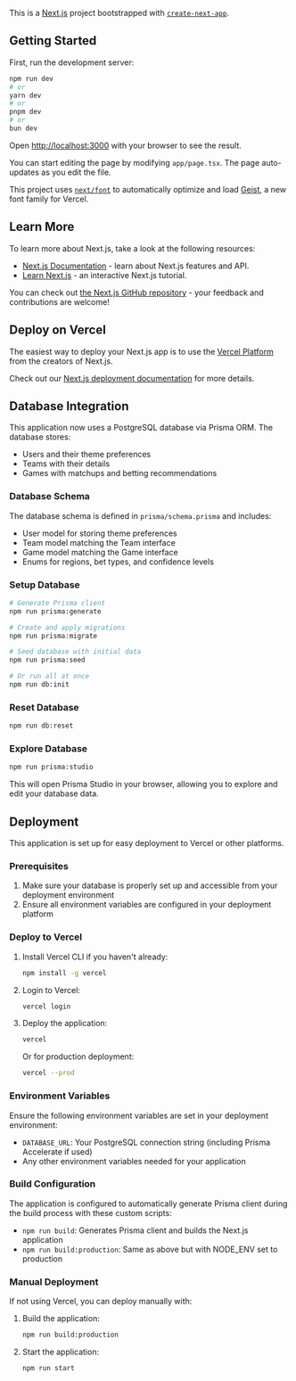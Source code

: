 This is a [Next.js](https://nextjs.org) project bootstrapped with [`create-next-app`](https://nextjs.org/docs/app/api-reference/cli/create-next-app).

## Getting Started

First, run the development server:

```bash
npm run dev
# or
yarn dev
# or
pnpm dev
# or
bun dev
```

Open [http://localhost:3000](http://localhost:3000) with your browser to see the result.

You can start editing the page by modifying `app/page.tsx`. The page auto-updates as you edit the file.

This project uses [`next/font`](https://nextjs.org/docs/app/building-your-application/optimizing/fonts) to automatically optimize and load [Geist](https://vercel.com/font), a new font family for Vercel.

## Learn More

To learn more about Next.js, take a look at the following resources:

- [Next.js Documentation](https://nextjs.org/docs) - learn about Next.js features and API.
- [Learn Next.js](https://nextjs.org/learn) - an interactive Next.js tutorial.

You can check out [the Next.js GitHub repository](https://github.com/vercel/next.js) - your feedback and contributions are welcome!

## Deploy on Vercel

The easiest way to deploy your Next.js app is to use the [Vercel Platform](https://vercel.com/new?utm_medium=default-template&filter=next.js&utm_source=create-next-app&utm_campaign=create-next-app-readme) from the creators of Next.js.

Check out our [Next.js deployment documentation](https://nextjs.org/docs/app/building-your-application/deploying) for more details.

## Database Integration

This application now uses a PostgreSQL database via Prisma ORM. The database stores:

- Users and their theme preferences
- Teams with their details
- Games with matchups and betting recommendations

### Database Schema

The database schema is defined in `prisma/schema.prisma` and includes:

- User model for storing theme preferences
- Team model matching the Team interface
- Game model matching the Game interface
- Enums for regions, bet types, and confidence levels

### Setup Database

```bash
# Generate Prisma client
npm run prisma:generate

# Create and apply migrations
npm run prisma:migrate

# Seed database with initial data
npm run prisma:seed

# Or run all at once
npm run db:init
```

### Reset Database

```bash
npm run db:reset
```

### Explore Database

```bash
npm run prisma:studio
```

This will open Prisma Studio in your browser, allowing you to explore and edit your database data.

## Deployment

This application is set up for easy deployment to Vercel or other platforms.

### Prerequisites

1. Make sure your database is properly set up and accessible from your deployment environment
2. Ensure all environment variables are configured in your deployment platform

### Deploy to Vercel

1. Install Vercel CLI if you haven't already:

   ```bash
   npm install -g vercel
   ```

2. Login to Vercel:

   ```bash
   vercel login
   ```

3. Deploy the application:

   ```bash
   vercel
   ```

   Or for production deployment:

   ```bash
   vercel --prod
   ```

### Environment Variables

Ensure the following environment variables are set in your deployment environment:

- `DATABASE_URL`: Your PostgreSQL connection string (including Prisma Accelerate if used)
- Any other environment variables needed for your application

### Build Configuration

The application is configured to automatically generate Prisma client during the build process with these custom scripts:

- `npm run build`: Generates Prisma client and builds the Next.js application
- `npm run build:production`: Same as above but with NODE_ENV set to production

### Manual Deployment

If not using Vercel, you can deploy manually with:

1. Build the application:

   ```bash
   npm run build:production
   ```

2. Start the application:
   ```bash
   npm run start
   ```
